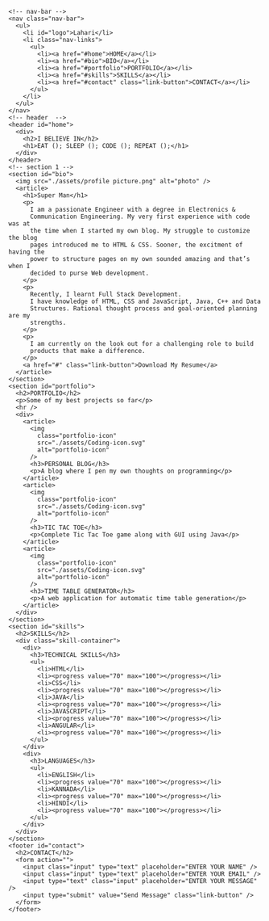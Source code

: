 <!DOCTYPE html>
<html lang="en">
  <head>
    <meta charset="UTF-8" />
    <meta name="viewport" content="width=device-width, initial-scale=1.0" />
    <meta http-equiv="X-UA-Compatible" content="ie=edge" />
    <link rel="stylesheet" href="style.css" />
    <title>Lahari</title>
  </head>

  <body>
    <!-- block and inline level elements -->

    <!-- nav-bar -->
    <nav class="nav-bar">
      <ul>
        <li id="logo">Lahari</li>
        <li class="nav-links">
          <ul>
            <li><a href="#home">HOME</a></li>
            <li><a href="#bio">BIO</a></li>
            <li><a href="#portfolio">PORTFOLIO</a></li>
            <li><a href="#skills">SKILLS</a></li>
            <li><a href="#contact" class="link-button">CONTACT</a></li>
          </ul>
        </li>
      </ul>
    </nav>
    <!-- header  -->
    <header id="home">
      <div>
        <h2>I BELIEVE IN</h2>
        <h1>EAT (); SLEEP (); CODE (); REPEAT ();</h1>
      </div>
    </header>
    <!-- section 1 -->
    <section id="bio">
      <img src="./assets/profile picture.png" alt="photo" />
      <article>
        <h1>Super Man</h1>
        <p>
          I am a passionate Engineer with a degree in Electronics &
          Communication Engineering. My very first experience with code was at
          the time when I started my own blog. My struggle to customize the blog
          pages introduced me to HTML & CSS. Sooner, the excitment of having the
          power to structure pages on my own sounded amazing and that’s when I
          decided to purse Web development.
        </p>
        <p>
          Recently, I learnt Full Stack Development.
          I have knowledge of HTML, CSS and JavaScript, Java, C++ and Data
          Structures. Rational thought process and goal-oriented planning are my
          strengths.
        </p>
        <p>
          I am currently on the look out for a challenging role to build
          products that make a difference.
        </p>
        <a href="#" class="link-button">Download My Resume</a>
      </article>
    </section>
    <section id="portfolio">
      <h2>PORTFOLIO</h2>
      <p>Some of my best projects so far</p>
      <hr />
      <div>
        <article>
          <img
            class="portfolio-icon"
            src="./assets/Coding-icon.svg"
            alt="portfolio-icon"
          />
          <h3>PERSONAL BLOG</h3>
          <p>A blog where I pen my own thoughts on programming</p>
        </article>
        <article>
          <img
            class="portfolio-icon"
            src="./assets/Coding-icon.svg"
            alt="portfolio-icon"
          />
          <h3>TIC TAC TOE</h3>
          <p>Complete Tic Tac Toe game along with GUI using Java</p>
        </article>
        <article>
          <img
            class="portfolio-icon"
            src="./assets/Coding-icon.svg"
            alt="portfolio-icon"
          />
          <h3>TIME TABLE GENERATOR</h3>
          <p>A web application for automatic time table generation</p>
        </article>
      </div>
    </section>
    <section id="skills">
      <h2>SKILLS</h2>
      <div class="skill-container">
        <div>
          <h3>TECHNICAL SKILLS</h3>
          <ul>
            <li>HTML</li>
            <li><progress value="70" max="100"></progress></li>
            <li>CSS</li>
            <li><progress value="70" max="100"></progress></li>
            <li>JAVA</li>
            <li><progress value="70" max="100"></progress></li>
            <li>JAVASCRIPT</li>
            <li><progress value="70" max="100"></progress></li>
            <li>ANGULAR</li>
            <li><progress value="70" max="100"></progress></li>
          </ul>
        </div>
        <div>
          <h3>LANGUAGES</h3>
          <ul>
            <li>ENGLISH</li>
            <li><progress value="70" max="100"></progress></li>
            <li>KANNADA</li>
            <li><progress value="70" max="100"></progress></li>
            <li>HINDI</li>
            <li><progress value="70" max="100"></progress></li>
          </ul>
        </div>
      </div>
    </section>
    <footer id="contact">
      <h2>CONTACT</h2>
      <form action="">
        <input class="input" type="text" placeholder="ENTER YOUR NAME" />
        <input class="input" type="text" placeholder="ENTER YOUR EMAIL" />
        <input type="text" class="input" placeholder="ENTER YOUR MESSAGE" />
        <input type="submit" value="Send Message" class="link-button" />
      </form>
    </footer>
  </body>
</html>
